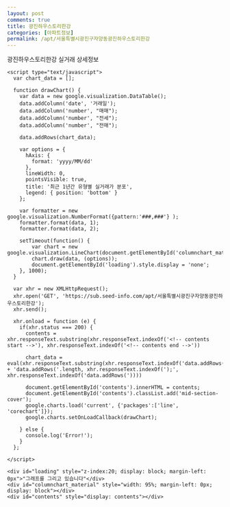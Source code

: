 ```yaml
---
layout: post
comments: true
title: 광진하우스토리한강
categories: [아파트정보]
permalink: /apt/서울특별시광진구자양동광진하우스토리한강
---
```


광진하우스토리한강 실거래 상세정보

    <script type="text/javascript">
      var chart_data = [];
    
      function drawChart() {
        var data = new google.visualization.DataTable();
        data.addColumn('date', '거래일');
        data.addColumn('number', "매매");
        data.addColumn('number', "전세");
        data.addColumn('number', "전매");
    
        data.addRows(chart_data);
    
        var options = {
          hAxis: {
            format: 'yyyy/MM/dd'
          },    
          lineWidth: 0,
          pointsVisible: true,    
          title: '최근 1년간 유형별 실거래가 분포',
          legend: { position: 'bottom' }
        };
    
        var formatter = new google.visualization.NumberFormat({pattern:'###,###'} );
        formatter.format(data, 1);
        formatter.format(data, 2);
        
        setTimeout(function() {
            var chart = new google.visualization.LineChart(document.getElementById('columnchart_material'));
            chart.draw(data, (options));
            document.getElementById('loading').style.display = 'none';
        }, 1000);
      }
      
      var xhr = new XMLHttpRequest();
      xhr.open('GET', 'https://sub.seed-info.com/apt/서울특별시광진구자양동광진하우스토리한강');
      xhr.send();

      xhr.onload = function (e) {
        if(xhr.status === 200) {
          contents = xhr.responseText.substring(xhr.responseText.indexOf('<!-- contents start -->'), xhr.responseText.indexOf('<!-- contents end -->'))
         
          chart_data = eval(xhr.responseText.substring(xhr.responseText.indexOf('data.addRows(') + 'data.addRows('.length, xhr.responseText.indexOf(');', xhr.responseText.indexOf('data.addRows('))))

          document.getElementById('contents').innerHTML = contents;
          document.getElementById('contents').classList.add('mid-section-cover');
          google.charts.load('current', {'packages':['line', 'corechart']});  
          google.charts.setOnLoadCallback(drawChart);
          
        } else {
          console.log('Error!');
        }
      };      
      
    </script>

    <div id="loading" style="z-index:20; display: block; margin-left: 0px">"그래프를 그리고 있습니다"</div>
    <div id="columnchart_material" style="width: 95%; margin-left: 0px; display: block"></div>
    <div id="contents" style="display: contents"></div>
    
    